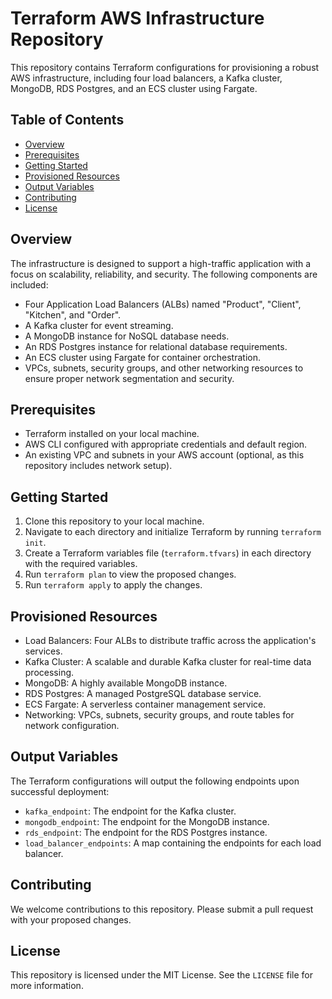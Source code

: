 # Terraform AWS Infrastructure Repository

This repository contains Terraform configurations for provisioning a robust AWS infrastructure, including four load balancers, a Kafka cluster, MongoDB, RDS Postgres, and an ECS cluster using Fargate.

## Table of Contents

- [Overview](#overview)
- [Prerequisites](#prerequisites)
- [Getting Started](#getting-started)
- [Provisioned Resources](#provisioned-resources)
- [Output Variables](#output-variables)
- [Contributing](#contributing)
- [License](#license)

## Overview

The infrastructure is designed to support a high-traffic application with a focus on scalability, reliability, and security. The following components are included:

- Four Application Load Balancers (ALBs) named "Product", "Client", "Kitchen", and "Order".
- A Kafka cluster for event streaming.
- A MongoDB instance for NoSQL database needs.
- An RDS Postgres instance for relational database requirements.
- An ECS cluster using Fargate for container orchestration.
- VPCs, subnets, security groups, and other networking resources to ensure proper network segmentation and security.

## Prerequisites

- Terraform installed on your local machine.
- AWS CLI configured with appropriate credentials and default region.
- An existing VPC and subnets in your AWS account (optional, as this repository includes network setup).

## Getting Started

1. Clone this repository to your local machine.
2. Navigate to each directory and initialize Terraform by running `terraform init`.
3. Create a Terraform variables file (`terraform.tfvars`) in each directory with the required variables.
4. Run `terraform plan` to view the proposed changes.
5. Run `terraform apply` to apply the changes.

## Provisioned Resources

- Load Balancers: Four ALBs to distribute traffic across the application's services.
- Kafka Cluster: A scalable and durable Kafka cluster for real-time data processing.
- MongoDB: A highly available MongoDB instance.
- RDS Postgres: A managed PostgreSQL database service.
- ECS Fargate: A serverless container management service.
- Networking: VPCs, subnets, security groups, and route tables for network configuration.

## Output Variables

The Terraform configurations will output the following endpoints upon successful deployment:

- `kafka_endpoint`: The endpoint for the Kafka cluster.
- `mongodb_endpoint`: The endpoint for the MongoDB instance.
- `rds_endpoint`: The endpoint for the RDS Postgres instance.
- `load_balancer_endpoints`: A map containing the endpoints for each load balancer.

## Contributing

We welcome contributions to this repository. Please submit a pull request with your proposed changes.

## License

This repository is licensed under the MIT License. See the `LICENSE` file for more information.
